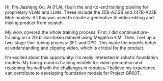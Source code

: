 Hi, I'm Jiasheng Gu. At 01.AI, I built the end-to-end training pipeline for proprietary VLMs and LLMs. These include the 25B-A3.5B and 247B-A22B MoE models. All this was used to create a generative AI video editing and mixing product from scratch.

My work covered the whole training process. First, I did continued pre-training on a 20-billion-token dataset using Megatron-LM. Then, I set up a two-stage fine-tuning process: SFT and DPO. This made the models better at understanding and clipping video, which is critical for the product.

I’m excited about this opportunity. I’m really interested in robotic foundation models. My background in training models for video perception and reasoning fits well with the challenges in robotics. I believe my experience can contribute to developing foundation models for Project GR00T.
